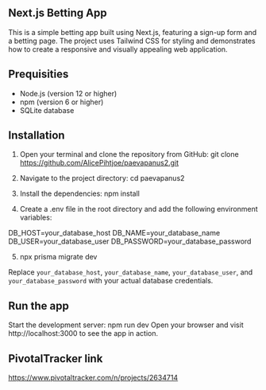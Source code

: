 ## Next.js Betting App

This is a simple betting app built using Next.js,
featuring a sign-up form and a betting page.
The project uses Tailwind CSS for styling and demonstrates
how to create a responsive and visually appealing web application.

## Prequisities

- Node.js (version 12 or higher)
- npm (version 6 or higher)
- SQLite database

## Installation

1. Open your terminal and clone the repository from GitHub:
git clone https://github.com/AlicePihtjoe/paevapanus2.git

2. Navigate to the project directory: cd paevapanus2
3. Install the dependencies: npm install
4. Create a .env file in the root directory and add the following environment variables:

DB_HOST=your_database_host
DB_NAME=your_database_name
DB_USER=your_database_user
DB_PASSWORD=your_database_password

5. npx prisma migrate dev


Replace `your_database_host`, `your_database_name`, `your_database_user`, and `your_database_password` with your actual database credentials.

## Run the app


Start the development server: npm run dev
Open your browser and visit http://localhost:3000 to see the app in action.

## PivotalTracker link

https://www.pivotaltracker.com/n/projects/2634714





